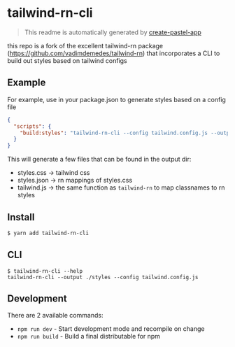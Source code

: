 # tailwind-rn-cli

> This readme is automatically generated by [create-pastel-app](https://github.com/vadimdemedes/create-pastel-app)

this repo is a fork of the excellent tailwind-rn package (https://github.com/vadimdemedes/tailwind-rn) that incorporates a CLI to build out styles based on tailwind configs

## Example 
For example, use in your package.json to generate styles based on a config file
```json
{
  "scripts": {
    "build:styles": "tailwind-rn-cli --config tailwind.config.js --output styles"
  }
}
```

This will generate a few files that can be found in the output dir: 
- styles.css -> tailwind css
- styles.json -> rn mappings of styles.css 
- tailwind.js -> the same function as `tailwind-rn` to map classnames to rn styles


## Install

```bash
$ yarn add tailwind-rn-cli
```


## CLI

```
$ tailwind-rn-cli --help
tailwind-rn-cli --output ./styles --config tailwind.config.js
```


## Development

There are 2 available commands:

- `npm run dev` - Start development mode and recompile on change
- `npm run build` - Build a final distributable for npm
